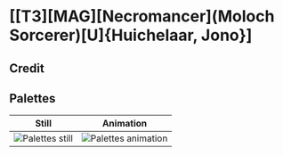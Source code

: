 # [\[T3\]\[MAG\]\[Necromancer\]\(Moloch Sorcerer\)\[U\]{Huichelaar, Jono}]

## Credit


	
## Palettes

| Still | Animation |
| :---: | :-------: |
| ![Palettes still](./Palettes_000.png) | ![Palettes animation](./Palettes.gif) |
